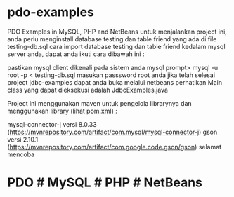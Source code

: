 # pdo-examples
PDO Examples in MySQL, PHP and NetBeans
untuk menjalankan project ini, anda perlu menginstall database testing dan table friend yang ada di file testing-db.sql cara import database testing dan table friend kedalam mysql server anda, dapat anda ikuti cara dibawah ini :

pastikan mysql client dikenali pada sistem anda
mysql prompt> mysql -u root -p < testing-db.sql
masukan passsword root anda
jika telah selesai project jdbc-examples dapat anda buka melalui netbeans perhatikan Main class yang dapat dieksekusi adalah JdbcExamples.java

Project ini menggunakan maven untuk pengelola librarynya dan menggunakan library (lihat pom.xml) :

mysql-connector-j versi 8.0.33 (https://mvnrepository.com/artifact/com.mysql/mysql-connector-j)
gson versi 2.10.1 (https://mvnrepository.com/artifact/com.google.code.gson/gson)
selamat mencoba

# PDO # MySQL # PHP # NetBeans
